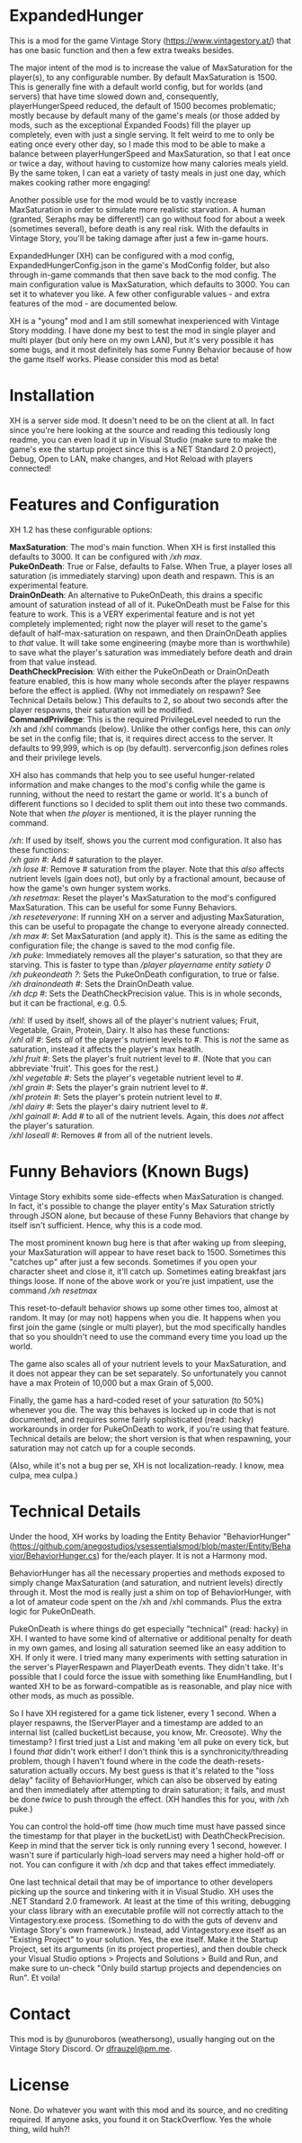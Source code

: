 # ExpandedHunger
This is a mod for the game Vintage Story (https://www.vintagestory.at/) that has one basic function and then a few extra tweaks besides.

The major intent of the mod is to increase the value of MaxSaturation for the player(s), to any configurable number. By default MaxSaturation is 1500. This is generally fine with a default world config, but for worlds (and servers) that have time slowed down and, consequently, playerHungerSpeed reduced, the default of 1500 becomes problematic; mostly because by default many of the game's meals (or those added by mods, such as the exceptional Expanded Foods) fill the player up completely, even with just a single serving. It felt weird to me to only be eating once every other day, so I made this mod to be able to make a balance between playerHungerSpeed and MaxSaturation, so that I eat once or twice a day, without having to customize how many calories meals yield. By the same token, I can eat a variety of tasty meals in just one day, which makes cooking rather more engaging!

Another possible use for the mod would be to vastly increase MaxSaturation in order to simulate more realistic starvation. A human (granted, Seraphs may be different!) can go without food for about a week (sometimes several), before death is any real risk. With the defaults in Vintage Story, you'll be taking damage after just a few in-game hours.

ExpandedHunger (XH) can be configured with a mod config, ExpandedHungerConfig.json in the game's ModConfig folder, but also through in-game commands that then save back to the mod config. The main configuration value is MaxSaturation, which defaults to 3000. You can set it to whatever you like. A few other configurable values - and extra features of the mod - are documented below.

XH is a "young" mod and I am still somewhat inexperienced with Vintage Story modding. I have done my best to test the mod in single player and multi player (but only here on my own LAN), but it's very possible it has some bugs, and it most definitely has some Funny Behavior because of how the game itself works. Please consider this mod as beta!

# Installation
XH is a server side mod. It doesn't need to be on the client at all. In fact since you're here looking at the source and reading this tediously long readme, you can even load it up in Visual Studio (make sure to make the game's exe the startup project since this is a NET Standard 2.0 project), Debug, Open to LAN, make changes, and Hot Reload with players connected!

# Features and Configuration
XH 1.2 has these configurable options:

**MaxSaturation**: The mod's main function. When XH is first installed this defaults to 3000. It can be configured with */xh max*.<br>
**PukeOnDeath**: True or False, defaults to False. When True, a player loses all saturation (is immediately starving) upon death and respawn. This is an experimental feature.<br>
**DrainOnDeath**: An alternative to PukeOnDeath, this drains a specific amount of saturation instead of all of it. PukeOnDeath must be False for this feature to work. This is a VERY experimental feature and is not yet completely implemented; right now the player will reset to the game's default of half-max-saturation on respawn, and then DrainOnDeath applies to *that* value. It will take some engineering (maybe more than is worthwhile) to save what the player's saturation was immediately before death and drain from that value instead.<br>
**DeathCheckPrecision**: With either the PukeOnDeath or DrainOnDeath feature enabled, this is how many whole seconds after the player respawns before the effect is applied. (Why not immediately on respawn? See Technical Details below.) This defaults to 2, so about two seconds after the player respawns, their saturation will be modified.<br>
**CommandPrivilege**: This is the required PrivilegeLevel needed to run the /xh and /xhl commands (below). Unlike the other configs here, this can *only* be set in the config file; that is, it requires direct access to the server. It defaults to 99,999, which is op (by default). serverconfig.json defines roles and their privilege levels.

XH also has commands that help you to see useful hunger-related information and make changes to the mod's config while the game is running, without the need to restart the game or world. It's a bunch of different functions so I decided to split them out into these two commands. Note that when *the player* is mentioned, it is the player running the command.

*/xh*: If used by itself, shows you the current mod configuration. It also has these functions:<br>
*/xh gain #*: Add # saturation to the player.<br>
*/xh lose #*: Remove # saturation from the player. Note that this *also* affects nutrient levels (gain does not), but only by a fractional amount, because of how the game's own hunger system works.<br>
*/xh resetmax*: Reset the player's MaxSaturation to the mod's configured MaxSaturation. This can be useful for some Funny Behaviors.<br>
*/xh reseteveryone*: If running XH on a server and adjusting MaxSaturation, this can be useful to propagate the change to everyone already connected.<br>
*/xh max #*: Set MaxSaturation (and apply it). This is the same as editing the configuration file; the change is saved to the mod config file.<br>
*/xh puke*: Immediately removes all the player's saturation, so that they are starving. This is faster to type than */player playername entity satiety 0*<br>
*/xh pukeondeath ?*: Sets the PukeOnDeath configuration, to true or false.<br>
*/xh drainondeath #*: Sets the DrainOnDeath value.<br>
*/xh dcp #*: Sets the DeathCheckPrecision value. This is in whole seconds, but it can be fractional, e.g. 0.5.<br>

*/xhl*: If used by itself, shows all of the player's nutrient values; Fruit, Vegetable, Grain, Protein, Dairy. It also has these functions:<br>
*/xhl all #*: Sets *all* of the player's nutrient levels to #. This is *not* the same as saturation, instead it affects the player's max heatlh.<br>
*/xhl fruit #*: Sets the player's fruit nutrient level to #. (Note that you can abbreviate 'fruit'. This goes for the rest.)<br>
*/xhl vegetable #*: Sets the player's vegetable nutrient level to #.<br>
*/xhl grain #*: Sets the player's grain nutrient level to #.<br>
*/xhl protein #*: Sets the player's protein nutrient level to #.<br>
*/xhl dairy #*: Sets the player's dairy nutrient level to #.<br>
*/xhl gainall #*: Add # to all of the nutrient levels. Again, this does *not* affect the player's saturation.<br>
*/xhl loseall #*: Removes # from all of the nutrient levels.

# Funny Behaviors (Known Bugs)

Vintage Story exhibits some side-effects when MaxSaturation is changed. In fact, it's possible to change the player entity's Max Saturation strictly through JSON alone, but because of these Funny Behaviors that change by itself isn't sufficient. Hence, why this is a code mod.

The most prominent known bug here is that after waking up from sleeping, your MaxSaturation will appear to have reset back to 1500. Sometimes this "catches up" after just a few seconds. Sometimes if you open your character sheet and close it, it'll catch up. Sometimes eating breakfast jars things loose. If none of the above work or you're just impatient, use the command */xh resetmax*

This reset-to-default behavior shows up some other times too, almost at random. It may (or may not) happens when you die. It happens when you first join the game (single or multi player), but the mod specifically handles that so you shouldn't need to use the command every time you load up the world.

The game also scales all of your nutrient levels to your MaxSaturation, and it does not appear they can be set separately. So unfortunately you cannot have a max Protein of 10,000 but a max Grain of 5,000.

Finally, the game has a hard-coded reset of your saturation (to 50%) whenever you die. The way this behaves is locked up in code that is not documented, and requires some fairly sophisticated (read: hacky) workarounds in order for PukeOnDeath to work, if you're using that feature. Technical details are below; the short version is that when respawning, your saturation may not catch up for a couple seconds.

(Also, while it's not a bug per se, XH is not localization-ready. I know, mea culpa, mea culpa.)

# Technical Details
Under the hood, XH works by loading the Entity Behavior "BehaviorHunger" (https://github.com/anegostudios/vsessentialsmod/blob/master/Entity/Behavior/BehaviorHunger.cs) for the/each player. It is not a Harmony mod.

BehaviorHunger has all the necessary properties and methods exposed to simply change MaxSaturation (and saturation, and nutrient levels) directly through it. Most the mod is really just a shim on top of BehaviorHunger, with a lot of amateur code spent on the /xh and /xhl commands. Plus the extra logic for PukeOnDeath.

PukeOnDeath is where things do get especially "technical" (read: hacky) in XH. I wanted to have some kind of alternative or additional penalty for death in my own games, and losing all saturation seemed like an easy addition to XH. If only it were. I tried many many experiments with setting saturation in the server's PlayerRespawn and PlayerDeath events. They didn't take. It's possible that I could force the issue with something like EnumHandling, but I wanted XH to be as forward-compatible as is reasonable, and play nice with other mods, as much as possible.

So I have XH registered for a game tick listener, every 1 second. When a player respawns, the IServerPlayer and a timestamp are added to an internal list (called bucketList because, you know, Mr. Creosote). Why the timestamp? I first tried just a List<IServerPlayer> and making 'em all puke on every tick, but I found *that* didn't work either! I don't think this is a synchronicity/threading problem, though I haven't found where in the code the death-resets-saturation actually occurs. My best guess is that it's related to the "loss delay" facility of BehaviorHunger, which can also be observed by eating and then immediately after attempting to drain saturation; it fails, and must be done *twice* to push through the effect. (XH handles this for you, with /xh puke.)

You can control the hold-off time (how much time must have passed since the timestamp for that player in the bucketList) with DeathCheckPrecision. Keep in mind that the server tick is only running every 1 second, however. I wasn't sure if particularly high-load servers may need a higher hold-off or not. You can configure it with /xh dcp and that takes effect immediately.

One last technical detail that may be of importance to other developers picking up the source and tinkering with it in Visual Studio. XH uses the .NET Standard 2.0 framework. At least at the time of this writing, debugging your class library with an executable profile will not correctly attach to the Vintagestory.exe process. (Something to do with the guts of devenv and Vintage Story's own framework.) Instead, add Vintagestory.exe itself as an "Existing Project" to your solution. Yes, the exe itself. Make it the Startup Project, set its arguments (in its project properties), and then double check your Visual Studio options > Projects and Solutions > Build and Run, and make sure to un-check "Only build startup projects and dependencies on Run". Et voila!

# Contact
This mod is by @unuroboros (weathersong), usually hanging out on the Vintage Story Discord. Or dfrauzel@pm.me.

# License
None. Do whatever you want with this mod and its source, and no crediting required. If anyone asks, you found it on StackOverflow. Yes the whole thing, wild huh?!
